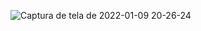 ![Captura de tela de 2022-01-09 20-26-24](https://user-images.githubusercontent.com/96999326/148705584-f1353f05-e3f8-4c80-8c16-55272b98787a.png)

